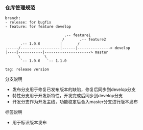 
### 仓库管理规范

```
branch:
- release: for bugfix
- feature: for feature develop

                           .-- feature1
                          /       .-- feature2
       .-- 1.0.0         |       /
.-----/------------------|------|---------------> develop
|----|-----------|---------------------> master
      \           \
       `-- 1.0.0   `-- 1.1.0

tag: release version
```

分支说明
- 发布分支用于修复已发布版本的缺陷，修复后同步到develop分支
- 特性分支用于开发新特性，开发完成后同步到develop分支
- 开发分支作为开发主线，功能稳定后合入master分支进行版本发布

标签说明
- 用于标识版本发布
